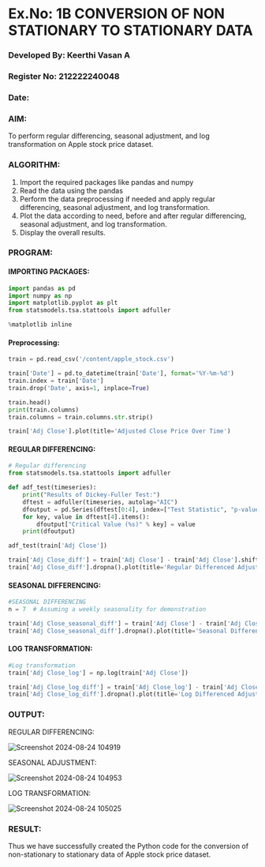 # Ex.No: 1B                     CONVERSION OF NON STATIONARY TO STATIONARY DATA

### Developed By: Keerthi Vasan A

### Register No: 212222240048

### Date: 

### AIM:
To perform regular differencing, seasonal adjustment, and log transformation on Apple stock price dataset.

### ALGORITHM:
1. Import the required packages like pandas and numpy
2. Read the data using the pandas
3. Perform the data preprocessing if needed and apply regular differencing, seasonal adjustment, and log transformation.
4. Plot the data according to need, before and after regular differencing, seasonal adjustment, and log transformation.
5. Display the overall results.

### PROGRAM:
#### IMPORTING PACKAGES:
```py
import pandas as pd
import numpy as np
import matplotlib.pyplot as plt
from statsmodels.tsa.stattools import adfuller

%matplotlib inline

```
#### Preprocessing:
```py
train = pd.read_csv('/content/apple_stock.csv')

train['Date'] = pd.to_datetime(train['Date'], format='%Y-%m-%d')
train.index = train['Date']
train.drop('Date', axis=1, inplace=True)

train.head()
print(train.columns)
train.columns = train.columns.str.strip()

train['Adj Close'].plot(title='Adjusted Close Price Over Time')


```
#### REGULAR DIFFERENCING:
```py
# Regular differencing
from statsmodels.tsa.stattools import adfuller

def adf_test(timeseries):
    print("Results of Dickey-Fuller Test:")
    dftest = adfuller(timeseries, autolag="AIC")
    dfoutput = pd.Series(dftest[0:4], index=["Test Statistic", "p-value", "#Lags Used", "Number of Observations Used"])
    for key, value in dftest[4].items():
        dfoutput["Critical Value (%s)" % key] = value
    print(dfoutput)

adf_test(train['Adj Close'])

train['Adj Close_diff'] = train['Adj Close'] - train['Adj Close'].shift(1)
train['Adj Close_diff'].dropna().plot(title='Regular Differenced Adjusted Close Price')

```
#### SEASONAL DIFFERENCING:
```py
#SEASONAL DIFFERENCING
n = 7  # Assuming a weekly seasonality for demonstration

train['Adj Close_seasonal_diff'] = train['Adj Close'] - train['Adj Close'].shift(n)
train['Adj Close_seasonal_diff'].dropna().plot(title='Seasonal Differenced Adjusted Close Price')

```
#### LOG TRANSFORMATION:
```py
#Log transformation
train['Adj Close_log'] = np.log(train['Adj Close'])

train['Adj Close_log_diff'] = train['Adj Close_log'] - train['Adj Close_log'].shift(1)
train['Adj Close_log_diff'].dropna().plot(title='Log Differenced Adjusted Close Price')

```


### OUTPUT:


REGULAR DIFFERENCING:

![Screenshot 2024-08-24 104919](https://github.com/user-attachments/assets/49d4197d-53a5-4703-a74d-288d4db9d16a)


SEASONAL ADJUSTMENT:

![Screenshot 2024-08-24 104953](https://github.com/user-attachments/assets/a6704191-fcee-4809-8c3c-2c50d0dcdad2)


LOG TRANSFORMATION:

![Screenshot 2024-08-24 105025](https://github.com/user-attachments/assets/3353df3e-fa80-450e-bbc2-a8a038656b85)


### RESULT:
Thus we have successfully created the Python code for the conversion of non-stationary to stationary data of Apple stock price dataset.
